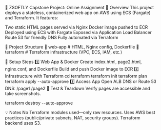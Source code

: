 🚀 ZSOFTLY Capstone Project: Online Assignment
📌 Overview
This project deploys a stateless, containerized web app on AWS using ECS (Fargate) and Terraform. It features:


Two static HTML pages served via Nginx
Docker image pushed to ECR
Deployed using ECS with Fargate
Exposed via Application Load Balancer
Route 53 for friendly DNS
Fully automated via Terraform 




📂 Project Structure
📁 web-app        # HTML, Nginx config, Dockerfile
📁 terraform      # Terraform infrastructure (VPC, ECS, IAM, etc.)


🧱 Setup Steps
1️⃣ Web App & Docker
Create index.html, page2.html, nginx.conf, and Dockerfile
Build and push Docker image to ECR
2️⃣ Infrastructure with Terraform
cd terraform
terraform init
terraform plan
terraform apply --auto-approve
3️⃣ Access App
Open ALB DNS or Route 53 DNS:
/page1
/page2
🧪 Test & Teardown
Verify pages are accessible and take screenshots.

terraform destroy --auto-approve

💡 Notes
No Terraform modules used—only raw resources.
Uses AWS best practices (public/private subnets, NAT, security groups).
Terraform backend uses S3.
